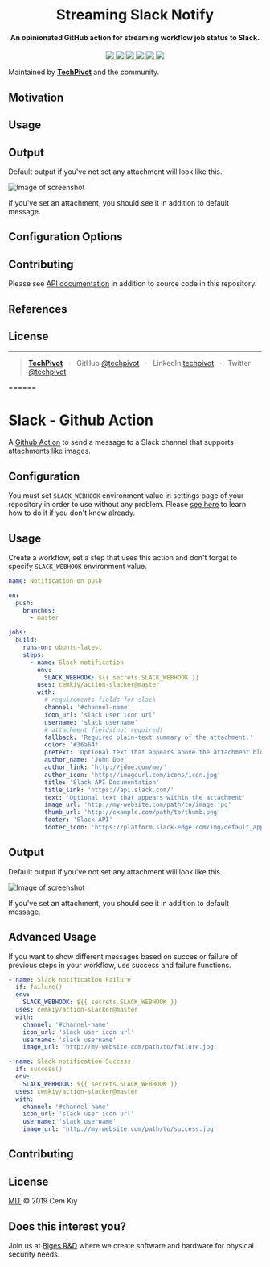 <h1 align="center">Streaming Slack Notify</h1>

<h4 align="center">An opinionated GitHub action for streaming workflow job status to Slack.</h4>

<p align="center">

  <a href="https://github.com/techpivot/streaming-slack-notify/actions">
    <img src="https://github.com/techpivot/streaming-slack-notify/workflows/Main/badge.svg?branch=master" />
  </a>
  <a href="https://codeclimate.com/repos/5eb1cb1c668cc4318e007908/maintainability">
    <img src="https://api.codeclimate.com/v1/badges/0ffe5bd35f9e43f827b9/maintainability" />
  </a>
  <a href="https://github.com/techpivot/streaming-slack-notify/releases">
    <img src="https://img.shields.io/github/v/release/techpivot/streaming-slack-notify" />
  </a>
  <a href="https://github.com/techpivot/streaming-slack-notify/issues">
    <img src="https://img.shields.io/github/issues/techpivot/streaming-slack-notify.svg" />
  </a>
  <a href="https://github.com/techpivot/streaming-slack-notify/blob/master/LICENSE">
    <img src="https://img.shields.io/github/license/techpivot/streaming-slack-notify" />
  </a>
  <a href="https://github.com/techpivot/streaming-slack-notify/stargazers">
    <img src="https://img.shields.io/github/stars/techpivot/streaming-slack-notify.svg?style=social&label=Stars&maxAge=2592000" />
  </a>
</p>

Maintained by **[TechPivot](https://www.techpivot.net)** and the community.

## Motivation

## Usage

## Output

Default output if you've not set any attachment will look like this.

![Image of screenshot](https://raw.githubusercontent.com/cemkiy/action-slacker/master/screnshot.png)

If you've set an attachment, you should see it in addition to default message.

## Configuration Options

## Contributing

Please see [API documentation](https://api.slack.com/docs/messages/builder) in addition to source code in this repository.

## References

## License

---

> **[TechPivot](https://www.techpivot.net)**
&nbsp;&nbsp;&middot;&nbsp;&nbsp;
GitHub [@techpivot](https://github.com/techpivot)
&nbsp;&nbsp;&middot;&nbsp;&nbsp;
LinkedIn [techpivot](https://www.linkedin.com/company/techpivot/)
&nbsp;&nbsp;&middot;&nbsp;&nbsp;
Twitter [@techpivot](https://twitter.com/techpivot)


======

# Slack - Github Action

A [Github Action](https://github.com/features/actions) to send a message to a Slack channel that supports attachments like images.

## Configuration

You must set `SLACK_WEBHOOK` environment value in settings page of your repository in order to use without any problem. Please [see here](https://help.github.com/en/actions/automating-your-workflow-with-github-actions/creating-and-using-encrypted-secrets#creating-encrypted-secrets) to learn how to do it if you don't know already.

## Usage

Create a workflow, set a step that uses this action and don't forget to specify `SLACK_WEBHOOK` environment value.

```yaml
name: Notification on push

on:
  push:
    branches:
      - master

jobs:
  build:
    runs-on: ubuntu-latest
    steps:
      - name: Slack notification
        env:
          SLACK_WEBHOOK: ${{ secrets.SLACK_WEBHOOK }}
        uses: cemkiy/action-slacker@master
        with:
          # requirements fields for slack
          channel: '#channel-name'
          icon_url: 'slack user icon url'
          username: 'slack username'
          # attachment fields(not required)
          fallback: 'Required plain-text summary of the attachment.'
          color: '#36a64f'
          pretext: 'Optional text that appears above the attachment block'
          author_name: 'John Doe'
          author_link: 'http://jdoe.com/me/'
          author_icon: 'http://imageurl.com/icons/icon.jpg'
          title: 'Slack API Documentation'
          title_link: 'https://api.slack.com/'
          text: 'Optional text that appears within the attachment'
          image_url: 'http://my-website.com/path/to/image.jpg'
          thumb_url: 'http://example.com/path/to/thumb.png'
          footer: 'Slack API'
          footer_icon: 'https://platform.slack-edge.com/img/default_application_icon.png'
```

## Output

Default output if you've not set any attachment will look like this.

![Image of screenshot](https://raw.githubusercontent.com/cemkiy/action-slacker/master/screnshot.png)

If you've set an attachment, you should see it in addition to default message.

## Advanced Usage

If you want to show different messages based on succes or failure of previous steps in your workflow, use success and failure functions.

```yaml
- name: Slack notification Failure
  if: failure()
  env:
    SLACK_WEBHOOK: ${{ secrets.SLACK_WEBHOOK }}
  uses: cemkiy/action-slacker@master
  with:
    channel: '#channel-name'
    icon_url: 'slack user icon url'
    username: 'slack username'
    image_url: 'http://my-website.com/path/to/failure.jpg'

- name: Slack notification Success
  if: success()
  env:
    SLACK_WEBHOOK: ${{ secrets.SLACK_WEBHOOK }}
  uses: cemkiy/action-slacker@master
  with:
    channel: '#channel-name'
    icon_url: 'slack user icon url'
    username: 'slack username'
    image_url: 'http://my-website.com/path/to/success.jpg'
```

## Contributing

## License

[MIT](LICENSE) © 2019 Cem Kıy

## Does this interest you?

Join us at <a href="https://arge.biges.com/">Biges R&D</a> where we create software and hardware for physical security needs.
